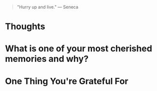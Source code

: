 
> \"Hurry up and live.\" — Seneca

# Thoughts

# What is one of your most cherished memories and why?

# One Thing You're Grateful For

